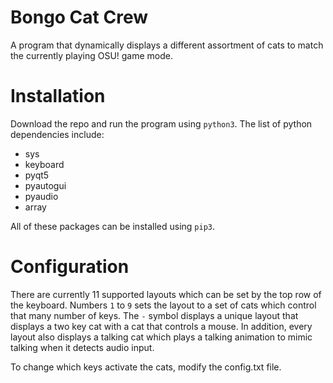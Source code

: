 # Bongo Cat Crew
A program that dynamically displays a different assortment of cats to match the currently playing OSU! game mode.


# Installation
Download the repo and run the program using `python3`. The list of python dependencies include:
* sys
* keyboard
* pyqt5
* pyautogui
* pyaudio
* array

All of these packages can be installed using `pip3`.


# Configuration
There are currently 11 supported layouts which can be set by the top row of the keyboard. Numbers `1` to `9` sets the
layout to a set of cats which control that many number of keys. The `-` symbol displays a unique layout that displays
a two key cat with a cat that controls a mouse. In addition, every layout also displays a talking cat which plays a
talking animation to mimic talking when it detects audio input.

To change which keys activate the cats, modify the config.txt file.